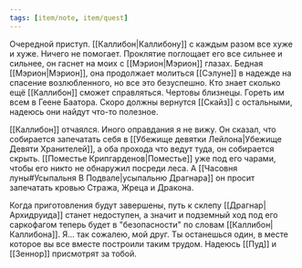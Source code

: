 ```yaml
---
tags: [item/note, item/quest]
---
```


Очередной приступ. [[Каллибон|Каллибону]] с каждым разом все хуже и хуже. Ничего не помогает. Проклятие поглощает его все сильнее и сильнее, он гаснет на моих с [[Мэрион|Мэрион]] глазах. Бедная [[Мэрион|Мэрион]], она продолжает молиться [[Сэлуне]] в надежде на спасение возлюбленного, но все это безуспешно. Кто знает сколько ещё [[Каллибон]] сможет справляться. Чертовы близнецы. Гореть им всем в Геене Баатора. Скоро должны вернутся [[Скайз]] с остальными, надеюсь они найдут что-то полезное.

[[Каллибон]] отчаялся. Иного оправдания я не вижу. Он сказал, что собирается запечатать себя в [[Убежище девятки Лейлона|Убежище Девяти Хранителей]], а оба прохода что ведут туда, он собирается скрыть. [[Поместье Крипгарденов|Поместье]] уже под его чарами, чтобы его никто не обнаружил посреди леса. А [[Часовня луны#Усыпальня В Подвале|усыпальню Драгнара]] он просит запечатать кровью Стража, Жреца и Дракона.

Когда приготовления будут завершены, путь к склепу [[Драгнар|Архидруида]] станет недоступен, а значит и подземный ход под его саркофагом теперь будет в "безопасности" по словам [[Каллибон|Каллибона]]. Я… так сожалею, мой друг. Ты останешься один, в месте которое вы все вместе построили таким трудом. Надеюсь [[Пуд]] и [[Зеннор]] присмотрят за тобой.

